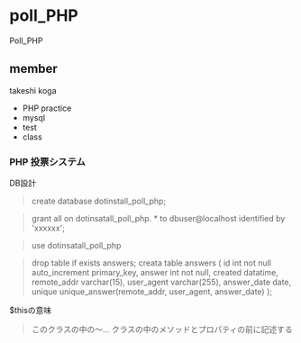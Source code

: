 # poll_PHP
Poll_PHP

## member

takeshi koga

* PHP practice
* mysql
* test
* class

### PHP 投票システム

DB設計

> create database dotinstall_poll_php;

>grant all on dotinsatall_poll_php. * to dbuser@localhost identified by 'xxxxxx';


>use dotinsatall_poll_php

> drop table if exists answers;
creata table answers (
id int not null auto_increment primary_key,
answer int not null,
created datatime,
remote_addr varchar(15),
user_agent varchar(255),
answer_date date,
unique unique_answer(remote_addr, user_agent, answer_date)
);

$thisの意味
> このクラスの中の～… クラスの中のメソッドとプロパティの前に記述する

